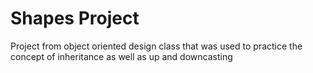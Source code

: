 # Shapes Project

Project from object oriented design class that was used to practice the concept of inheritance as well as up and downcasting
